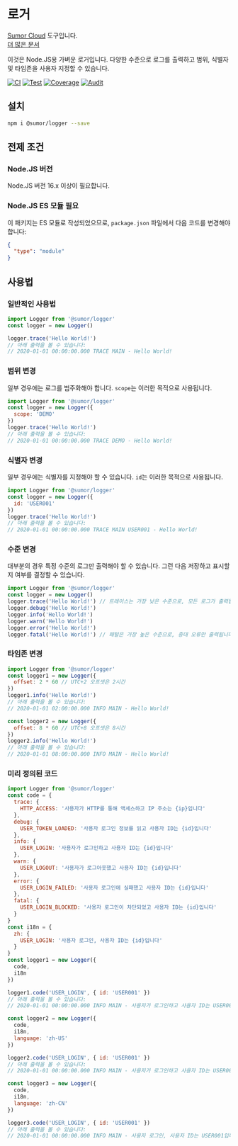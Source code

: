 # 로거

[Sumor Cloud](https://sumor.cloud) 도구입니다.  
[더 많은 문서](https://sumor.cloud/logger)

이것은 Node.JS용 가벼운 로거입니다.
다양한 수준으로 로그를 출력하고 범위, 식별자 및 타임존을 사용자 지정할 수 있습니다.

[![CI](https://github.com/sumor-cloud/logger/actions/workflows/ci.yml/badge.svg)](https://github.com/sumor-cloud/logger/actions/workflows/ci.yml)
[![Test](https://github.com/sumor-cloud/logger/actions/workflows/ut.yml/badge.svg)](https://github.com/sumor-cloud/logger/actions/workflows/ut.yml)
[![Coverage](https://github.com/sumor-cloud/logger/actions/workflows/coverage.yml/badge.svg)](https://github.com/sumor-cloud/logger/actions/workflows/coverage.yml)
[![Audit](https://github.com/sumor-cloud/logger/actions/workflows/audit.yml/badge.svg)](https://github.com/sumor-cloud/logger/actions/workflows/audit.yml)

## 설치

```bash
npm i @sumor/logger --save
```

## 전제 조건

### Node.JS 버전

Node.JS 버전 16.x 이상이 필요합니다.

### Node.JS ES 모듈 필요

이 패키지는 ES 모듈로 작성되었으므로, `package.json` 파일에서 다음 코드를 변경해야 합니다:

```json
{
  "type": "module"
}
```

## 사용법

### 일반적인 사용법

```js
import Logger from '@sumor/logger'
const logger = new Logger()

logger.trace('Hello World!')
// 아래 출력을 볼 수 있습니다:
// 2020-01-01 00:00:00.000 TRACE MAIN - Hello World!
```

### 범위 변경

일부 경우에는 로그를 범주화해야 합니다. `scope`는 이러한 목적으로 사용됩니다.

```js
import Logger from '@sumor/logger'
const logger = new Logger({
  scope: 'DEMO'
})
logger.trace('Hello World!')
// 아래 출력을 볼 수 있습니다:
// 2020-01-01 00:00:00.000 TRACE DEMO - Hello World!
```

### 식별자 변경

일부 경우에는 식별자를 지정해야 할 수 있습니다. `id`는 이러한 목적으로 사용됩니다.

```js
import Logger from '@sumor/logger'
const logger = new Logger({
  id: 'USER001'
})
logger.trace('Hello World!')
// 아래 출력을 볼 수 있습니다:
// 2020-01-01 00:00:00.000 TRACE MAIN USER001 - Hello World!
```

### 수준 변경

대부분의 경우 특정 수준의 로그만 출력해야 할 수 있습니다. 그런 다음 저장하고 표시할지 여부를 결정할 수 있습니다.

```js
import Logger from '@sumor/logger'
const logger = new Logger()
logger.trace('Hello World!') // 트레이스는 가장 낮은 수준으로, 모든 로그가 출력됩니다.
logger.debug('Hello World!')
logger.info('Hello World!')
logger.warn('Hello World!')
logger.error('Hello World!')
logger.fatal('Hello World!') // 패털은 가장 높은 수준으로, 중대 오류만 출력됩니다.
```

### 타임존 변경

```js
import Logger from '@sumor/logger'
const logger1 = new Logger({
  offset: 2 * 60 // UTC+2 오프셋은 2시간
})
logger1.info('Hello World!')
// 아래 출력을 볼 수 있습니다:
// 2020-01-01 02:00:00.000 INFO MAIN - Hello World!

const logger2 = new Logger({
  offset: 8 * 60 // UTC+8 오프셋은 8시간
})
logger2.info('Hello World!')
// 아래 출력을 볼 수 있습니다:
// 2020-01-01 08:00:00.000 INFO MAIN - Hello World!
```

### 미리 정의된 코드

```js
import Logger from '@sumor/logger'
const code = {
  trace: {
    HTTP_ACCESS: '사용자가 HTTP를 통해 액세스하고 IP 주소는 {ip}입니다'
  },
  debug: {
    USER_TOKEN_LOADED: '사용자 로그인 정보를 읽고 사용자 ID는 {id}입니다'
  },
  info: {
    USER_LOGIN: '사용자가 로그인하고 사용자 ID는 {id}입니다'
  },
  warn: {
    USER_LOGOUT: '사용자가 로그아웃했고 사용자 ID는 {id}입니다'
  },
  error: {
    USER_LOGIN_FAILED: '사용자 로그인에 실패했고 사용자 ID는 {id}입니다'
  },
  fatal: {
    USER_LOGIN_BLOCKED: '사용자 로그인이 차단되었고 사용자 ID는 {id}입니다'
  }
}
const i18n = {
  zh: {
    USER_LOGIN: '사용자 로그인, 사용자 ID는 {id}입니다'
  }
}
const logger1 = new Logger({
  code,
  i18n
})

logger1.code('USER_LOGIN', { id: 'USER001' })
// 아래 출력을 볼 수 있습니다:
// 2020-01-01 00:00:00.000 INFO MAIN - 사용자가 로그인하고 사용자 ID는 USER001입니다

const logger2 = new Logger({
  code,
  i18n,
  language: 'zh-US'
})

logger2.code('USER_LOGIN', { id: 'USER001' })
// 아래 출력을 볼 수 있습니다:
// 2020-01-01 00:00:00.000 INFO MAIN - 사용자가 로그인하고 사용자 ID는 USER001입니다

const logger3 = new Logger({
  code,
  i18n,
  language: 'zh-CN'
})

logger3.code('USER_LOGIN', { id: 'USER001' })
// 아래 출력을 볼 수 있습니다:
// 2020-01-01 00:00:00.000 INFO MAIN - 사용자 로그인, 사용자 ID는 USER001입니다
```
